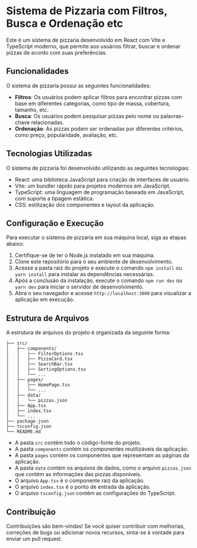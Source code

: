 # Sistema de Pizzaria com Filtros, Busca e Ordenação etc

Este é um sistema de pizzaria desenvolvido em React com Vite e TypeScript moderno, que permite aos usuários filtrar, buscar e ordenar pizzas de acordo com suas preferências.

## Funcionalidades

O sistema de pizzaria possui as seguintes funcionalidades:

- **Filtros**: Os usuários podem aplicar filtros para encontrar pizzas com base em diferentes categorias, como tipo de massa, cobertura, tamanho, etc.
- **Busca**: Os usuários podem pesquisar pizzas pelo nome ou palavras-chave relacionadas.
- **Ordenação**: As pizzas podem ser ordenadas por diferentes critérios, como preço, popularidade, avaliação, etc.

## Tecnologias Utilizadas

O sistema de pizzaria foi desenvolvido utilizando as seguintes tecnologias:

- React: uma biblioteca JavaScript para criação de interfaces de usuário.
- Vite: um bundler rápido para projetos modernos em JavaScript.
- TypeScript: uma linguagem de programação baseada em JavaScript, com suporte a tipagem estática.
- CSS: estilização dos componentes e layout da aplicação.

## Configuração e Execução

Para executar o sistema de pizzaria em sua máquina local, siga as etapas abaixo:

1. Certifique-se de ter o Node.js instalado em sua máquina.
2. Clone este repositório para o seu ambiente de desenvolvimento.
3. Acesse a pasta raiz do projeto e execute o comando `npm install` ou `yarn install` para instalar as dependências necessárias.
4. Após a conclusão da instalação, execute o comando `npm run dev` ou `yarn dev` para iniciar o servidor de desenvolvimento.
5. Abra o seu navegador e acesse `http://localhost:3000` para visualizar a aplicação em execução.

## Estrutura de Arquivos

A estrutura de arquivos do projeto é organizada da seguinte forma:

```
├── src/
│   ├── components/
│   │   ├── FilterOptions.tsx
│   │   ├── PizzaCard.tsx
│   │   ├── SearchBar.tsx
│   │   ├── SortingOptions.tsx
│   │   └── ...
│   ├── pages/
│   │   ├── HomePage.tsx
│   │   └── ...
│   ├── data/
│   │   └── pizzas.json
│   ├── App.tsx
│   ├── index.tsx
│   └── ...
├── package.json
├── tsconfig.json
└── README.md
```

- A pasta `src` contém todo o código-fonte do projeto.
- A pasta `components` contém os componentes reutilizáveis da aplicação.
- A pasta `pages` contém os componentes que representam as páginas da aplicação.
- A pasta `data` contém os arquivos de dados, como o arquivo `pizzas.json` que contém as informações das pizzas disponíveis.
- O arquivo `App.tsx` é o componente raiz da aplicação.
- O arquivo `index.tsx` é o ponto de entrada da aplicação.
- O arquivo `tsconfig.json` contém as configurações do TypeScript.

## Contribuição

Contribuições são bem-vindas! Se você quiser contribuir com melhorias, correções de bugs ou adicionar novos recursos, sinta-se à vontade para enviar um pull request.


